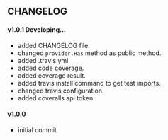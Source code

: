 ## CHANGELOG

#### v1.0.1 Developing...
* added CHANGELOG file.
* changed `provider.Has` method as public method.
* added .travis.yml
* added code coverage.
* added coverage result.
* added travis install command to get test imports.
* changed travis configuration.
* added coveralls api token.

#### v1.0.0 
* initial commit